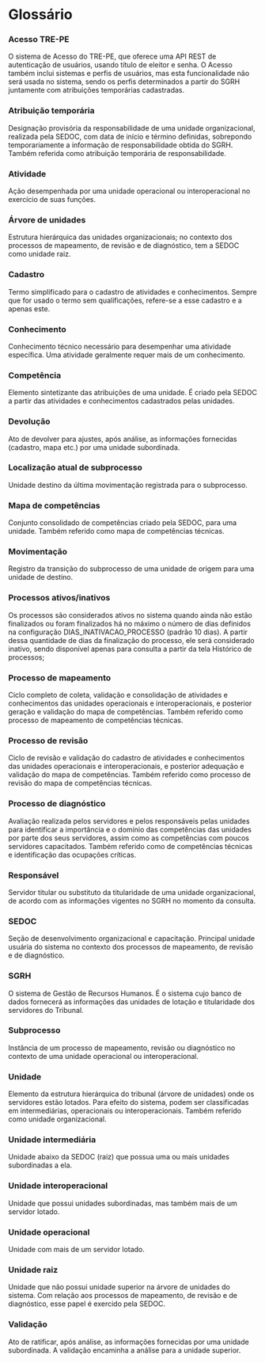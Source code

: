 # Glossário

### Acesso TRE-PE
O sistema de Acesso do TRE-PE, que oferece uma API REST de autenticação de usuários, usando título de eleitor e senha. O Acesso também inclui sistemas e perfis de usuários, mas esta funcionalidade não será usada no sistema, sendo os perfis determinados a partir do SGRH juntamente com atribuições temporárias cadastradas.

### Atribuição temporária
Designação provisória da responsabilidade de uma unidade organizacional, realizada pela SEDOC, com data de início e término definidas, sobrepondo temporariamente a informação de responsabilidade obtida do SGRH. Também referida como atribuição temporária de responsabilidade.

### Atividade
Ação desempenhada por uma unidade operacional ou interoperacional no exercício de suas funções.

### Árvore de unidades
Estrutura hierárquica das unidades organizacionais; no contexto dos processos de mapeamento, de revisão e de diagnóstico, tem a SEDOC como unidade raiz.

### Cadastro
Termo simplificado para o cadastro de atividades e conhecimentos. Sempre que for usado o termo sem qualificações, refere-se a esse cadastro e a apenas este.

### Conhecimento
Conhecimento técnico necessário para desempenhar uma atividade específica. Uma atividade geralmente requer mais de um conhecimento.

### Competência
Elemento sintetizante das atribuições de uma unidade. É criado pela SEDOC a partir das atividades e conhecimentos cadastrados pelas unidades.

### Devolução
Ato de devolver para ajustes, após análise, as informações fornecidas (cadastro, mapa etc.) por uma unidade subordinada.

### Localização atual de subprocesso
Unidade destino da última movimentação registrada para o subprocesso.

### Mapa de competências
Conjunto consolidado de competências criado pela SEDOC, para uma unidade. Também referido como mapa de competências técnicas.

### Movimentação
Registro da transição do subprocesso de uma unidade de origem para uma unidade de destino.

### Processos ativos/inativos
Os processos são considerados ativos no sistema quando ainda não estão finalizados ou foram finalizados há no máximo o número de dias definidos na configuração DIAS_INATIVACAO_PROCESSO (padrão 10 dias). A partir dessa quantidade de dias da finalização do processo, ele será considerado inativo, sendo disponível apenas para consulta a partir da tela Histórico de processos;

### Processo de mapeamento
Ciclo completo de coleta, validação e consolidação de atividades e conhecimentos das unidades operacionais e interoperacionais, e posterior geração e validação do mapa de competências. Também referido como processo de mapeamento de competências técnicas.

### Processo de revisão
Ciclo de revisão e validação do cadastro de atividades e conhecimentos das unidades operacionais e interoperacionais, e posterior adequação e validação do mapa de competências. Também referido como processo de revisão do mapa de competências técnicas.

### Processo de diagnóstico
Avaliação realizada pelos servidores e pelos responsáveis pelas unidades para identificar a importância e o domínio das competências das unidades por parte dos seus servidores, assim como as competências com poucos servidores capacitados. Também referido como de competências técnicas e identificação das ocupações críticas.

### Responsável
Servidor titular ou substituto da titularidade de uma unidade organizacional, de acordo com as informações vigentes no SGRH no momento da consulta.

### SEDOC
Seção de desenvolvimento organizacional e capacitação. Principal unidade usuária do sistema no contexto dos processos de mapeamento, de revisão e de diagnóstico.

### SGRH
O sistema de Gestão de Recursos Humanos. É o sistema cujo banco de dados fornecerá as informações das unidades de lotação e titularidade dos servidores do Tribunal.

### Subprocesso
Instância de um processo de mapeamento, revisão ou diagnóstico no contexto de uma unidade operacional ou interoperacional.

### Unidade
Elemento da estrutura hierárquica do tribunal (árvore de unidades) onde os servidores estão lotados. Para efeito do sistema, podem ser classificadas em intermediárias, operacionais ou interoperacionais. Também referido como unidade organizacional.

### Unidade intermediária
Unidade abaixo da SEDOC (raiz) que possua uma ou mais unidades subordinadas a ela.

### Unidade interoperacional
Unidade que possui unidades subordinadas, mas também mais de um servidor lotado.

### Unidade operacional
Unidade com mais de um servidor lotado.

### Unidade raiz
Unidade que não possui unidade superior na árvore de unidades do sistema. Com relação aos processos de mapeamento, de revisão e de diagnóstico, esse papel é exercido pela SEDOC.

### Validação
Ato de ratificar, após análise, as informações fornecidas por uma unidade subordinada. A validação encaminha a análise para a unidade superior.
